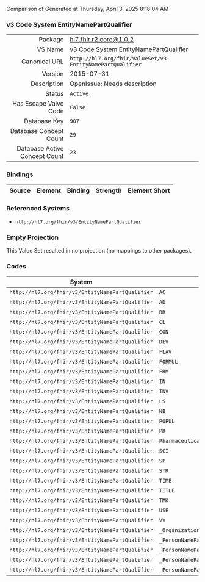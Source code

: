 Comparison of 
Generated at Thursday, April 3, 2025 8:18:04 AM

### v3 Code System EntityNamePartQualifier

|      |     |
| ---: | --- |
| Package | hl7.fhir.r2.core@1.0.2 |
| VS Name | v3 Code System EntityNamePartQualifier |
| Canonical URL | `http://hl7.org/fhir/ValueSet/v3-EntityNamePartQualifier` |
| Version | 2015-07-31 |
| Description | OpenIssue: Needs description |
| Status | `Active` |
| Has Escape Valve Code | `False` |
| Database Key | `907` |
| Database Concept Count | `29` |
| Database Active Concept Count | `23` |
### Bindings

| Source | Element | Binding | Strength | Element Short |
| ------ | ------- | ------- | -------- | ------------- |

### Referenced Systems

* `http://hl7.org/fhir/v3/EntityNamePartQualifier`
### Empty Projection

This Value Set resulted in no projection (no mappings to other packages).

### Codes

| System | Code | Display |
| ------ | ---- | ------- |
| `http://hl7.org/fhir/v3/EntityNamePartQualifier` | `AC` | academic |
| `http://hl7.org/fhir/v3/EntityNamePartQualifier` | `AD` | adopted |
| `http://hl7.org/fhir/v3/EntityNamePartQualifier` | `BR` | birth |
| `http://hl7.org/fhir/v3/EntityNamePartQualifier` | `CL` | callme |
| `http://hl7.org/fhir/v3/EntityNamePartQualifier` | `CON` | container name |
| `http://hl7.org/fhir/v3/EntityNamePartQualifier` | `DEV` | device name |
| `http://hl7.org/fhir/v3/EntityNamePartQualifier` | `FLAV` | FlavorName |
| `http://hl7.org/fhir/v3/EntityNamePartQualifier` | `FORMUL` | FormulationPartName |
| `http://hl7.org/fhir/v3/EntityNamePartQualifier` | `FRM` | form name |
| `http://hl7.org/fhir/v3/EntityNamePartQualifier` | `IN` | initial |
| `http://hl7.org/fhir/v3/EntityNamePartQualifier` | `INV` | invented name |
| `http://hl7.org/fhir/v3/EntityNamePartQualifier` | `LS` | Legal status |
| `http://hl7.org/fhir/v3/EntityNamePartQualifier` | `NB` | nobility |
| `http://hl7.org/fhir/v3/EntityNamePartQualifier` | `POPUL` | TargetPopulationName |
| `http://hl7.org/fhir/v3/EntityNamePartQualifier` | `PR` | professional |
| `http://hl7.org/fhir/v3/EntityNamePartQualifier` | `PharmaceuticalEntityNamePartQualifiers` | PharmaceuticalEntityNamePartQualifiers |
| `http://hl7.org/fhir/v3/EntityNamePartQualifier` | `SCI` | scientific name |
| `http://hl7.org/fhir/v3/EntityNamePartQualifier` | `SP` | spouse |
| `http://hl7.org/fhir/v3/EntityNamePartQualifier` | `STR` | strength name |
| `http://hl7.org/fhir/v3/EntityNamePartQualifier` | `TIME` | TimeOrPeriodName |
| `http://hl7.org/fhir/v3/EntityNamePartQualifier` | `TITLE` | title |
| `http://hl7.org/fhir/v3/EntityNamePartQualifier` | `TMK` | trademark name |
| `http://hl7.org/fhir/v3/EntityNamePartQualifier` | `USE` | intended use name |
| `http://hl7.org/fhir/v3/EntityNamePartQualifier` | `VV` | voorvoegsel |
| `http://hl7.org/fhir/v3/EntityNamePartQualifier` | `_OrganizationNamePartQualifier` | OrganizationNamePartQualifier |
| `http://hl7.org/fhir/v3/EntityNamePartQualifier` | `_PersonNamePartAffixTypes` | PersonNamePartAffixTypes |
| `http://hl7.org/fhir/v3/EntityNamePartQualifier` | `_PersonNamePartChangeQualifier` | PersonNamePartChangeQualifier |
| `http://hl7.org/fhir/v3/EntityNamePartQualifier` | `_PersonNamePartMiscQualifier` | PersonNamePartMiscQualifier |
| `http://hl7.org/fhir/v3/EntityNamePartQualifier` | `_PersonNamePartQualifier` | PersonNamePartQualifier |
